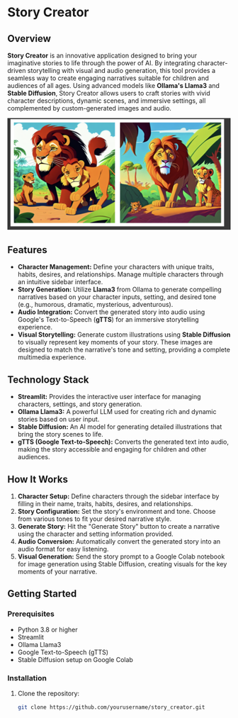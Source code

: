 # Story Creator

## Overview

**Story Creator** is an innovative application designed to bring your imaginative stories to life through the power of AI. By integrating character-driven storytelling with visual and audio generation, this tool provides a seamless way to create engaging narratives suitable for children and audiences of all ages. Using advanced models like **Ollama's Llama3** and **Stable Diffusion**, Story Creator allows users to craft stories with vivid character descriptions, dynamic scenes, and immersive settings, all complemented by custom-generated images and audio.

![Story Creator Banner](img2_sd.png "Story Creator")

## Features

- **Character Management:** Define your characters with unique traits, habits, desires, and relationships. Manage multiple characters through an intuitive sidebar interface.
- **Story Generation:** Utilize **Llama3** from Ollama to generate compelling narratives based on your character inputs, setting, and desired tone (e.g., humorous, dramatic, mysterious, adventurous).
- **Audio Integration:** Convert the generated story into audio using Google's Text-to-Speech (**gTTS**) for an immersive storytelling experience.
- **Visual Storytelling:** Generate custom illustrations using **Stable Diffusion** to visually represent key moments of your story. These images are designed to match the narrative's tone and setting, providing a complete multimedia experience.
  
## Technology Stack

- **Streamlit:** Provides the interactive user interface for managing characters, settings, and story generation.
- **Ollama Llama3:** A powerful LLM used for creating rich and dynamic stories based on user input.
- **Stable Diffusion:** An AI model for generating detailed illustrations that bring the story scenes to life.
- **gTTS (Google Text-to-Speech):** Converts the generated text into audio, making the story accessible and engaging for children and other audiences.

## How It Works

1. **Character Setup:** Define characters through the sidebar interface by filling in their name, traits, habits, desires, and relationships.
2. **Story Configuration:** Set the story's environment and tone. Choose from various tones to fit your desired narrative style.
3. **Generate Story:** Hit the "Generate Story" button to create a narrative using the character and setting information provided.
4. **Audio Conversion:** Automatically convert the generated story into an audio format for easy listening.
5. **Visual Generation:** Send the story prompt to a Google Colab notebook for image generation using Stable Diffusion, creating visuals for the key moments of your narrative.

## Getting Started

### Prerequisites

- Python 3.8 or higher
- Streamlit
- Ollama Llama3
- Google Text-to-Speech (gTTS)
- Stable Diffusion setup on Google Colab

### Installation

1. Clone the repository:
   ```bash
   git clone https://github.com/yourusername/story_creator.git
